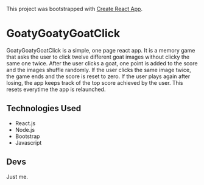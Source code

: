 This project was bootstrapped with [Create React App](https://github.com/facebook/create-react-app).

# GoatyGoatyGoatClick

GoatyGoatyGoatClick is a simple, one page react app. It is a memory game that asks the user to click twelve different goat images without clicky the same one twice. After the user clicks a goat, one point is added to the score and the images shuffle randomly. If the user clicks the same image twice, the game ends and the score is reset to zero. If the user plays again after losing, the app keeps track of the top score achieved by the user. This resets everytime the app is relaunched. 

## Technologies Used

* React.js
* Node.js
* Bootstrap
* Javascript

## Devs

Just me.
